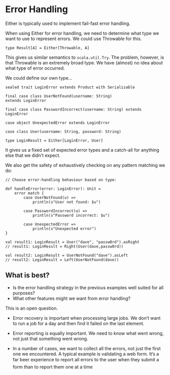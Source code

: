 # Error Handling

Either is typically used to implement fail-fast error handling.

When using Either for error handling, we need to determine what type we
want to use to represent errors. We could use Throwable for this.

`type Result[A] = Either[Throwable, A]`

This gives us similar semantics to `scala.util.Try`. The problem, however, is
that Throwable is an extremely broad type. We have (almost) no idea about
what type of error occurred.

We could define our own type...

```$xslt
sealed trait LoginError extends Product with Serializable

final case class UserNotFound(username: String)
extends LoginError

final case class PasswordIncorrect(username: String) extends LoginError

case object UnexpectedError extends LoginError

case class User(username: String, password: String)

type LoginResult = Either[LoginError, User]
```

It gives us a fixed set of expected error types and a catch-all 
for anything else that we didn’t expect. 

We also get the safety of exhaustively checking on any pattern matching
we do:

```$xslt
// Choose error-handling behaviour based on type:

def handleError(error: LoginError): Unit =
    error match {
        case UserNotFound(u) =>
            println(s"User not found: $u")
            
        case PasswordIncorrect(u) =>
            println(s"Password incorrect: $u")
            
        case UnexpectedError =>
            println(s"Unexpected error")
}

val result1: LoginResult = User("dave", "passw0rd").asRight
// result1: LoginResult = Right(User(dave,passw0rd))

val result2: LoginResult = UserNotFound("dave").asLeft
// result2: LoginResult = Left(UserNotFound(dave))
```

## What is best?

- Is the error handling strategy in the previous examples well suited for all purposes? 
- What other features might we want from error handling?

This is an open question.

- Error recovery is important when processing large jobs. We don’t want
  to run a job for a day and then find it failed on the last element.
  
- Error reporting is equally important. We need to know what went
  wrong, not just that something went wrong.
  
- In a number of cases, we want to collect all the errors, not just the first
  one we encountered. A typical example is validating a web form. It’s a
  far beer experience to report all errors to the user when they submit
  a form than to report them one at a time